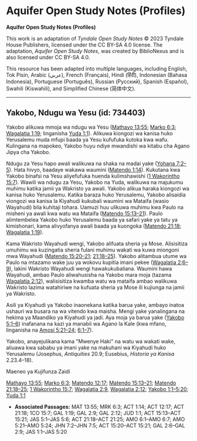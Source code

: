 # Aquifer Open Study Notes (Profiles)

**Aquifer Open Study Notes (Profiles)**

This work is an adaptation of *Tyndale Open Study Notes* © 2023 Tyndale House Publishers, licensed under the CC BY\-SA 4\.0 license. The adaptation, *Aquifer Open Study Notes*, was created by BiblioNexus and is also licensed under CC BY\-SA 4\.0\.

This resource has been adapted into multiple languages, including English, Tok Pisin, Arabic (عربي), French (Français), Hindi (हिंदी), Indonesian (Bahasa Indonesia), Portuguese (Português), Russian (Русский), Spanish (Español), Swahili (Kiswahili), and Simplified Chinese (简体中文).



--------------------------------

## Yakobo, Ndugu wa Yesu (id: 734403)

Yakobo alikuwa mmoja wa ndugu wa Yesu ([Mathayo 13:55](https://ref.ly/Matt13:55); [Marko 6:3](https://ref.ly/Mark6:3); [Wagalatia 1:19](https://ref.ly/Gal1:19); linganisha [Yuda 1:1](https://ref.ly/Jude1:1)). Alikuwa kiongozi wa kanisa huko Yerusalemu muda mfupi baada ya Yesu kufufuka kutoka kwa wafu. Kulingana na mapokeo, Yakobo huyu ndiye mwandishi wa kitabu cha Agano Jipya cha Yakobo.

Ndugu za Yesu hapo awali walikuwa na shaka na madai yake ([Yohana 7:2–5](https://ref.ly/John7:2-John7:5)). Hata hivyo, baadaye wakawa waumini ([Matendo 1:14](https://ref.ly/Acts1:14)). Kukutana kwa Yakobo binafsi na Yesu aliyefufuka huenda kulimshawishi ([1 Wakorintho 15:7](https://ref.ly/1Cor15:7)). Wawili wa ndugu za Yesu, Yakobo na Yuda, walikuwa na majukumu muhimu katika jamii ya Wakristo ya awali. Yakobo alikua haraka kiongozi wa kanisa huko Yerusalemu. Katika baraza huko Yerusalemu, Yakobo alisaidia viongozi wa kanisa la Kiyahudi kukubali waumini wa Mataifa (wasio Wayahudi) bila kuhitaji tohara. Uamuzi huu ulikuwa muhimu kwa Paulo na misheni ya awali kwa watu wa Mataifa ([Matendo 15:13–21](https://ref.ly/Acts15:13-Acts15:21)). Paulo alimtembelea Yakobo huko Yerusalemu baada ya safari yake ya tatu ya kimishonari, kama alivyofanya awali baada ya kuongoka ([Matendo 21:18](https://ref.ly/Acts21:18); [Wagalatia 1:19](https://ref.ly/Gal1:19)).

Kama Wakristo Wayahudi wengi, Yakobo alifuata sheria ya Mose. Alisisitiza umuhimu wa kuzingatia sheria fulani muhimu wakati wa kuwa miongoni mwa Wayahudi ([Matendo 15:20–21](https://ref.ly/Acts15:20-Acts15:21); [21:18–25](https://ref.ly/Acts21:18-Acts21:25)). Yakobo alitambua utume wa Paulo na mtazamo wake juu ya wokovu kupitia imani pekee ([Wagalatia 2:6–9](https://ref.ly/Gal2:6-Gal2:9)), lakini Wakristo Wayahudi wengi hawakukubaliana. Waumini hawa Wayahudi, ambao Paulo aliwahusisha na Yakobo mara moja (tazama [Wagalatia 2:12](https://ref.ly/Gal2:12)), walisisitiza kwamba watu wa mataifa ambao walikuwa Wakristo lazima watahiriwe na kufuata sheria ya Mose ili kujiunga na jamii ya Wakristo.

Asili ya Kiyahudi ya Yakobo inaonekana katika barua yake, ambayo inatoa ushauri wa busara na wa vitendo kwa maisha. Mengi yake yanalingana na hekima ya Maandiko ya Kiyahudi ya jadi. Aya moja ya barua yake ([Yakobo 5:1–6](https://ref.ly/Jas5:1-Jas5:6)) inafanana na kazi ya manabii wa Agano la Kale (kwa mfano, linganisha na [Amosi 5:21–24](https://ref.ly/Amos5:21-Amos5:24); [6:1–7](https://ref.ly/Amos6:1-Amos6:7)).

Yakobo, anayejulikana kama "Mwenye Haki" na watu wa wakati wake, aliuawa kwa sababu ya imani yake na makuhani wa Kiyahudi huko Yerusalemu (Josephus, *Antiquities* 20\.9; Eusebius, *Historia ya Kanisa* 2\.23\.4–18\).

Maeneo ya Kujifunza Zaidi

[Mathayo 13:55](https://ref.ly/Matt13:55); [Marko 6:3](https://ref.ly/Mark6:3); [Matendo 12:17](https://ref.ly/Acts12:17); [Matendo 15:13–21](https://ref.ly/Acts15:13-Acts15:21); [Matendo 21:18–25](https://ref.ly/Acts21:18-Acts21:25); [1 Wakorintho 15:7](https://ref.ly/1Cor15:7); [Wagalatia 2:9](https://ref.ly/Gal2:9), [Wagalatia 2:12](https://ref.ly/Gal2:12); [Yakobo 1:1–5:20](https://ref.ly/Jas1:1-Jas5:20); [Yuda 1:1](https://ref.ly/Jude1:1)

* **Associated Passages:** MAT 13:55; MRK 6:3; ACT 1:14; ACT 12:17; ACT 21:18; 1CO 15:7; GAL 1:19; GAL 2:9; GAL 2:12; JUD 1:1; ACT 15:13–ACT 15:21; JAS 5:1–JAS 5:6; ACT 21:18–ACT 21:25; AMO 6:1–AMO 6:7; AMO 5:21–AMO 5:24; JHN 7:2–JHN 7:5; ACT 15:20–ACT 15:21; GAL 2:6–GAL 2:9; JAS 1:1–JAS 5:20

